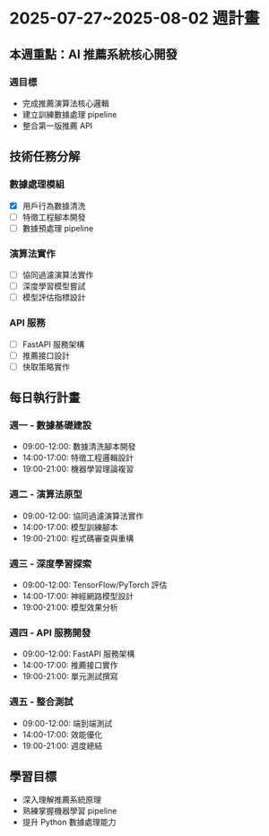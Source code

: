 # 2025-07-27~2025-08-02 週計畫

## 本週重點：AI 推薦系統核心開發

### 週目標
- 完成推薦演算法核心邏輯
- 建立訓練數據處理 pipeline  
- 整合第一版推薦 API

## 技術任務分解

### 數據處理模組
- [x] 用戶行為數據清洗
- [ ] 特徵工程腳本開發
- [ ] 數據預處理 pipeline

### 演算法實作
- [ ] 協同過濾演算法實作
- [ ] 深度學習模型嘗試
- [ ] 模型評估指標設計

### API 服務
- [ ] FastAPI 服務架構
- [ ] 推薦接口設計
- [ ] 快取策略實作

## 每日執行計畫

### 週一 - 數據基礎建設
- 09:00-12:00: 數據清洗腳本開發
- 14:00-17:00: 特徵工程邏輯設計
- 19:00-21:00: 機器學習理論複習

### 週二 - 演算法原型
- 09:00-12:00: 協同過濾演算法實作
- 14:00-17:00: 模型訓練腳本
- 19:00-21:00: 程式碼審查與重構

### 週三 - 深度學習探索  
- 09:00-12:00: TensorFlow/PyTorch 評估
- 14:00-17:00: 神經網路模型設計
- 19:00-21:00: 模型效果分析

### 週四 - API 服務開發
- 09:00-12:00: FastAPI 服務架構
- 14:00-17:00: 推薦接口實作
- 19:00-21:00: 單元測試撰寫

### 週五 - 整合測試
- 09:00-12:00: 端到端測試
- 14:00-17:00: 效能優化
- 19:00-21:00: 週度總結

## 學習目標
- 深入理解推薦系統原理
- 熟練掌握機器學習 pipeline
- 提升 Python 數據處理能力
